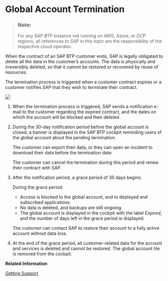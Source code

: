 <!-- loio0b35205e25234a48b385a12beda04086 -->

# Global Account Termination

> ### Note:  
> For any SAP BTP instance not running on AWS, Azure, or GCP regions, all references to SAP in this topic are the responsibility of the respective cloud operator.



When the contract of an SAP BTP customer ends, SAP is legally obligated to delete all the data in the customer’s accounts. The data is physically and irreversibly deleted, so that it cannot be restored or recovered by reuse of resources.

The termination process is triggered when a customer contract expires or a customer notifies SAP that they wish to terminate their contract.

![](images/EnterpriseAccountTerminationFlow_8175388.png)

1.  When the termination process is triggered, SAP sends a notification e-mail to the customer regarding the expired contract, and the dates on which the account will be blocked and then deleted.

2.  During the 30-day notification period before the global account is closed, a banner is displayed in the SAP BTP cockpit reminding users of the global account about the pending termination.

    The customer can export their data, or they can open an incident to download their data before the termination date.

    The customer can cancel the termination during this period and renew their contract with SAP.

3.  After the notification period, a grace period of 30 days begins.

    During the grace period:

    -   Access is blocked to the global account, and to deployed and subscribed applications.
    -   No data is deleted, and backups are still ongoing.
    -   The global account is displayed in the cockpit with the label *Expired*, and the number of days left in the grace period is displayed.

    The customer can contact SAP to restore their account to a fully active account without data loss.

4.  At the end of the grace period, all customer-related data for the account and services is deleted and cannot be restored. The global account tile is removed from the cockpit.


**Related Information**  


[Getting Support](../70-getting-support/Getting_Support_5dd7398.md "Use SAP Community, get guided answers, or explore SAP Support Portal.")

